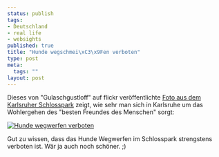 ```yaml
--- 
status: publish
tags: 
- Deutschland
- real life
- websights
published: true
title: "Hunde wegschmei\xC3\x9Fen verboten"
type: post
meta: 
  tags: ""
layout: post
---
```

Dieses von "Gulaschgustloff" auf flickr veröffentlichte <a href="http://www.flickr.com/photos/46069307@N00/419125103/">Foto aus dem Karlsruher Schlosspark</a> zeigt, wie sehr man sich in Karlsruhe um das Wohlergehen des "besten Freundes des Menschen" sorgt:

<a href="http://www.flickr.com/photos/46069307@N00/419125103/"><img src='http://fredericiana.de/uploads/2007/03/hundewegwerfen.jpg' alt='Hunde wegwerfen verboten' /></a>

Gut zu wissen, dass das Hunde Wegwerfen im Schlosspark strengstens verboten ist. Wär ja auch noch schöner. ;)
